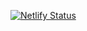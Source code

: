 [![Netlify Status](https://api.netlify.com/api/v1/badges/96fc0985-3860-45b0-bed8-b9f618dc8863/deploy-status)](https://app.netlify.com/sites/topmovies-project/deploys)
